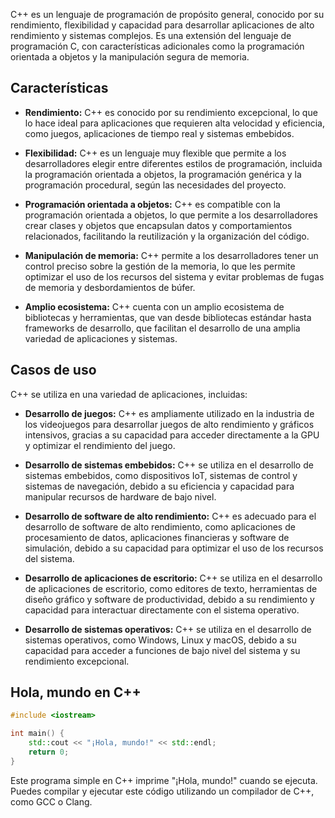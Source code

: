 C++ es un lenguaje de programación de propósito general, conocido por su rendimiento, flexibilidad y capacidad para desarrollar aplicaciones de alto rendimiento y sistemas complejos. Es una extensión del lenguaje de programación C, con características adicionales como la programación orientada a objetos y la manipulación segura de memoria.

## Características

- **Rendimiento:** C++ es conocido por su rendimiento excepcional, lo que lo hace ideal para aplicaciones que requieren alta velocidad y eficiencia, como juegos, aplicaciones de tiempo real y sistemas embebidos.

- **Flexibilidad:** C++ es un lenguaje muy flexible que permite a los desarrolladores elegir entre diferentes estilos de programación, incluida la programación orientada a objetos, la programación genérica y la programación procedural, según las necesidades del proyecto.

- **Programación orientada a objetos:** C++ es compatible con la programación orientada a objetos, lo que permite a los desarrolladores crear clases y objetos que encapsulan datos y comportamientos relacionados, facilitando la reutilización y la organización del código.

- **Manipulación de memoria:** C++ permite a los desarrolladores tener un control preciso sobre la gestión de la memoria, lo que les permite optimizar el uso de los recursos del sistema y evitar problemas de fugas de memoria y desbordamientos de búfer.

- **Amplio ecosistema:** C++ cuenta con un amplio ecosistema de bibliotecas y herramientas, que van desde bibliotecas estándar hasta frameworks de desarrollo, que facilitan el desarrollo de una amplia variedad de aplicaciones y sistemas.

## Casos de uso

C++ se utiliza en una variedad de aplicaciones, incluidas:

- **Desarrollo de juegos:** C++ es ampliamente utilizado en la industria de los videojuegos para desarrollar juegos de alto rendimiento y gráficos intensivos, gracias a su capacidad para acceder directamente a la GPU y optimizar el rendimiento del juego.

- **Desarrollo de sistemas embebidos:** C++ se utiliza en el desarrollo de sistemas embebidos, como dispositivos IoT, sistemas de control y sistemas de navegación, debido a su eficiencia y capacidad para manipular recursos de hardware de bajo nivel.

- **Desarrollo de software de alto rendimiento:** C++ es adecuado para el desarrollo de software de alto rendimiento, como aplicaciones de procesamiento de datos, aplicaciones financieras y software de simulación, debido a su capacidad para optimizar el uso de los recursos del sistema.

- **Desarrollo de aplicaciones de escritorio:** C++ se utiliza en el desarrollo de aplicaciones de escritorio, como editores de texto, herramientas de diseño gráfico y software de productividad, debido a su rendimiento y capacidad para interactuar directamente con el sistema operativo.

- **Desarrollo de sistemas operativos:** C++ se utiliza en el desarrollo de sistemas operativos, como Windows, Linux y macOS, debido a su capacidad para acceder a funciones de bajo nivel del sistema y su rendimiento excepcional.

## Hola, mundo en C++

```cpp
#include <iostream>

int main() {
    std::cout << "¡Hola, mundo!" << std::endl;
    return 0;
}
```

Este programa simple en C++ imprime "¡Hola, mundo!" cuando se ejecuta. Puedes compilar y ejecutar este código utilizando un compilador de C++, como GCC o Clang.
